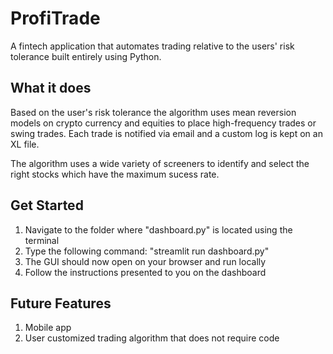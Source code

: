 # ProfiTrade
A fintech application that automates trading relative to the users' risk tolerance built entirely using Python.

## What it does
Based on the user's risk tolerance the algorithm uses mean reversion models on crypto currency and equities to place high-frequency trades or swing trades. Each trade is notified via email and a custom log is kept on an XL file.

The algorithm uses a wide variety of screeners to identify and select the right stocks which have the maximum sucess rate.

## Get Started
1. Navigate to the folder where "dashboard.py" is located using the terminal
2. Type the following command: "streamlit run dashboard.py"
3. The GUI should now open on your browser and run locally
4. Follow the instructions presented to you on the dashboard

## Future Features
1. Mobile app
2. User customized trading algorithm that does not require code
